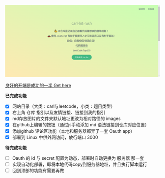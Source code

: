 ![封面](images/image-20230906155936172.png)

[良好的开端是成功的一半 Get here](/Carl/array.md)

**已完成功能**

* [x] 网站目录（大类：carl与leetcode，小类：题目类型）
* [x] 右上角 仓库 指引以及友情链接、链接到我的指引
* [x] md存放图片的文件夹默认地址更改为相对路径的 images
* [x] 在github上编辑的按钮（通过js手动添加 md 语法链接到仓库对应位置）
* [x] 添加github 评论区功能（本地和服务器都弄了一套 Oauth app）
* [x] 部署到 Linux 中供外网访问，放行端口 3000

**待完成功能**

- [ ] Oauth 的 id 与 secret 配置为动态，部署时自动更换为 服务器 那一套
- [ ] 实现自动化部署，即将本地代码copy到服务器地址，并且执行脚本运行
- [ ] 回到顶部的功能有需要再做